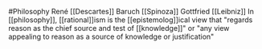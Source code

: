 #Philosophy 
René [[Descartes]] Baruch [[Spinoza]] Gottfried [[Leibniz]] In [[philosophy]], [[rational]]ism is the [[epistemolog]]ical view that "regards reason as the chief source and test of [[knowledge]]" or "any view appealing to reason as a source of knowledge or justification"